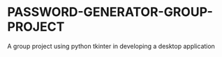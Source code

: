 # PASSWORD-GENERATOR-GROUP-PROJECT
A group project using python tkinter in developing a desktop application 
